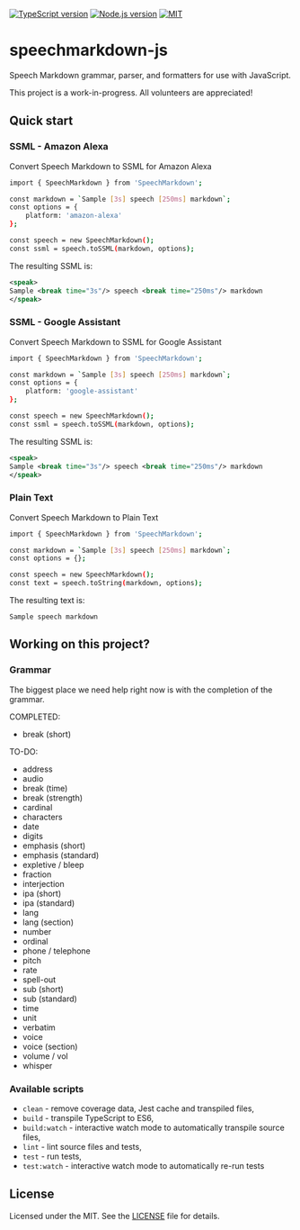 [![TypeScript version][ts-badge]][typescript-34]
[![Node.js version][nodejs-badge]][nodejs]
[![MIT][license-badge]][LICENSE]

# speechmarkdown-js

Speech Markdown grammar, parser, and formatters for use with JavaScript.

This project is a work-in-progress. All volunteers are appreciated!


## Quick start

### SSML - Amazon Alexa
Convert Speech Markdown to SSML for Amazon Alexa

```sh
import { SpeechMarkdown } from 'SpeechMarkdown';

const markdown = `Sample [3s] speech [250ms] markdown`;
const options = {
    platform: 'amazon-alexa'
};

const speech = new SpeechMarkdown();
const ssml = speech.toSSML(markdown, options);
```

The resulting SSML is:

```xml
<speak>
Sample <break time="3s"/> speech <break time="250ms"/> markdown
</speak>
```


### SSML - Google Assistant
Convert Speech Markdown to SSML for Google Assistant

```sh
import { SpeechMarkdown } from 'SpeechMarkdown';

const markdown = `Sample [3s] speech [250ms] markdown`;
const options = {
    platform: 'google-assistant'
};

const speech = new SpeechMarkdown();
const ssml = speech.toSSML(markdown, options);
```

The resulting SSML is:

```xml
<speak>
Sample <break time="3s"/> speech <break time="250ms"/> markdown
</speak>
```


### Plain Text
Convert Speech Markdown to Plain Text

```sh
import { SpeechMarkdown } from 'SpeechMarkdown';

const markdown = `Sample [3s] speech [250ms] markdown`;
const options = {};

const speech = new SpeechMarkdown();
const text = speech.toString(markdown, options);
```

The resulting text is:

```text
Sample speech markdown
```




## Working on this project?

### Grammar
The biggest place we need help right now is with the completion of the grammar.

COMPLETED:

- break (short)


TO-DO:

- address
- audio
- break (time)
- break (strength)
- cardinal
- characters
- date
- digits
- emphasis (short)
- emphasis (standard)
- expletive / bleep
- fraction
- interjection
- ipa (short)
- ipa (standard)
- lang
- lang (section)
- number
- ordinal
- phone / telephone
- pitch
- rate
- spell-out
- sub (short)
- sub (standard)
- time
- unit
- verbatim
- voice
- voice (section)
- volume / vol
- whisper

### Available scripts

+ `clean` - remove coverage data, Jest cache and transpiled files,
+ `build` - transpile TypeScript to ES6,
+ `build:watch` - interactive watch mode to automatically transpile source files,
+ `lint` - lint source files and tests,
+ `test` - run tests,
+ `test:watch` - interactive watch mode to automatically re-run tests



## License
Licensed under the MIT. See the [LICENSE](https://github.com/speechmarkdown/speechmarkdown-js/blob/master/LICENSE) file for details.

[ts-badge]: https://img.shields.io/badge/TypeScript-3.4-blue.svg
[typescript]: https://www.typescriptlang.org/
[typescript-34]: https://www.typescriptlang.org/docs/handbook/release-notes/typescript-3-4.html

[nodejs-badge]: https://img.shields.io/badge/Node.js->=%2010.13-blue.svg
[nodejs]: https://nodejs.org/dist/latest-v10.x/docs/api/

[license-badge]: https://img.shields.io/badge/license-MIT-blue.svg
[license]: https://github.com/speechmarkdown/speechmarkdown-js/blob/master/LICENSE
